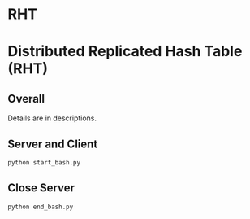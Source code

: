 # RHT

# Distributed Replicated Hash Table (RHT)

## Overall
Details are in descriptions.

## Server and Client
``` bash
python start_bash.py
```

## Close Server
``` bash
python end_bash.py
```